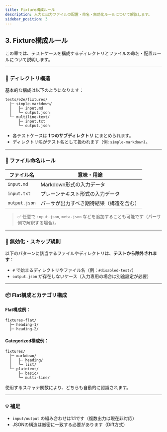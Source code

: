 ```yaml
---
title: Fixture構成ルール
description: 入力と出力ファイルの配置・命名・無効化ルールについて解説します。
sidebar_position: 3
---
```


## 3. Fixture構成ルール

この章では、テストケースを構成するディレクトリとファイルの命名・配置ルールについて説明します。

---

### 📁 ディレクトリ構造

基本的な構成は以下のようになります：

```
tests/e2e/fixtures/
  ├─ simple-markdown/
  │   ├─ input.md
  │   └─ output.json
  └─ multiline-text/
      ├─ input.txt
      └─ output.json
```

- 各テストケースは **1つのサブディレクトリ** にまとめられます。
- ディレクトリ名がテスト名として扱われます（例: `simple-markdown`）。

---

### 📄 ファイル命名ルール

| ファイル名    | 意味・用途                               |
| ------------- | ---------------------------------------- |
| `input.md`    | Markdown形式の入力データ                 |
| `input.txt`   | プレーンテキスト形式の入力データ         |
| `output.json` | パーサが出力すべき期待結果（構造を含む） |

> ✅ 任意で `input.json`, `meta.json` などを追加することも可能です（パーサ側で解釈する場合）。

---

### 🚫 無効化・スキップ規則

以下のパターンに該当するファイルやディレクトリは、**テストから除外されます**：

- `#` で始まるディレクトリやファイル名（例：`#disabled-test/`）
- `output.json` が存在しないケース（入力専用の場合は別途設定が必要）

---

### 📦 Flat構成とカテゴリ構成

#### Flat構成例：

```
fixtures-flat/
  ├─ heading-1/
  ├─ heading-2/
```

#### Categorized構成例：

```
fixtures/
  ├─ markdown/
  │   ├─ heading/
  │   └─ list/
  └─ plaintext/
      ├─ basic/
      └─ multi-line/
```

使用するスキャナ関数により、どちらも自動的に認識されます。

---

### 💡 補足

- `input/output` の組み合わせは1:1です（複数出力は現在非対応）
- JSONの構造は厳密に一致する必要があります（Diff方式）
